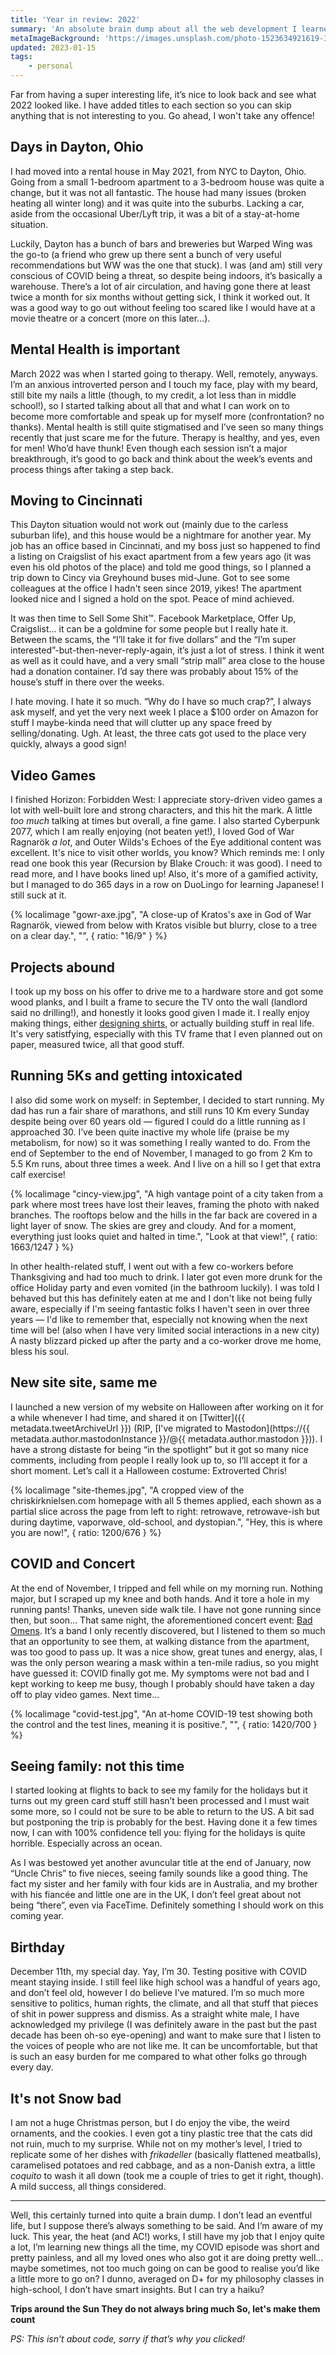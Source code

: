 ```yaml
---
title: 'Year in review: 2022'
summary: 'An absolute brain dump about all the web development I learned this year… not.'
metaImageBackground: 'https://images.unsplash.com/photo-1523634921619-37ce98c1877f?ixlib=rb-4.0.3&ixid=MnwxMjA3fDB8MHxzZWFyY2h8MTB8fGNhbGVuZGFyJTIwbm90ZXN8ZW58MHx8MHx8&auto=format&fit=crop&w=900&q=60'
updated: 2023-01-15
tags:
    - personal
---
```


Far from having a super interesting life, it’s nice to look back and see what 2022 looked like. I have added titles to each section so you can skip anything that is not interesting to you. Go ahead, I won't take any offence!

## Days in Dayton, Ohio

I had moved into a rental house in May 2021, from NYC to Dayton, Ohio. Going from a small 1-bedroom apartment to a 3-bedroom house was quite a change, but it was not all fantastic. The house had many issues (broken heating all winter long) and it was quite into the suburbs. Lacking a car, aside from the occasional Uber/Lyft trip, it was a bit of a stay-at-home situation.

Luckily, Dayton has a bunch of bars and breweries but Warped Wing was the go-to (a friend who grew up there sent a bunch of very useful recommendations but WW was the one that stuck). I was (and am) still very conscious of COVID being a threat, so despite being indoors, it’s basically a warehouse. There’s a lot of air circulation, and having gone there at least twice a month for six months without getting sick, I think it worked out. It was a good way to go out without feeling too scared like I would have at a movie theatre or a concert (more on this later…).

## Mental Health is important

March 2022 was when I started going to therapy. Well, remotely, anyways. I’m an anxious introverted person and I touch my face, play with my beard, still bite my nails a little (though, to my credit, a lot less than in middle school!), so I started talking about all that and what I can work on to become more comfortable and speak up for myself more (confrontation? no thanks). Mental health is still quite stigmatised and I’ve seen so many things recently that just scare me for the future. Therapy is healthy, and yes, even for men! Who’d have thunk! Even though each session isn’t a major breakthrough, it’s good to go back and think about the week’s events and process things after taking a step back.

## Moving to Cincinnati

This Dayton situation would not work out (mainly due to the carless suburban life), and this house would be a nightmare for another year. My job has an office based in Cincinnati, and my boss just so happened to find a listing on Craigslist of his exact apartment from a few years ago (it was even his old photos of the place) and told me good things, so I planned a trip down to Cincy via Greyhound buses mid-June. Got to see some colleagues at the office I hadn't seen since 2019, yikes! The apartment looked nice and I signed a hold on the spot. Peace of mind achieved.

It was then time to Sell Some Shit™. Facebook Marketplace, Offer Up, Craigslist… it can be a goldmine for some people but I really hate it. Between the scams, the “I’ll take it for five dollars” and the “I’m super interested”-but-then-never-reply-again, it’s just a lot of stress. I think it went as well as it could have, and a very small “strip mall” area close to the house had a donation container. I’d say there was probably about 15% of the house’s stuff in there over the weeks.

I hate moving. I hate it so much. “Why do I have so much crap?”, I always ask myself, and yet the very next week I place a $100 order on Amazon for stuff I maybe-kinda need that will clutter up any space freed by selling/donating. Ugh. At least, the three cats got used to the place very quickly, always a good sign!

## Video Games

I finished Horizon: Forbidden West: I appreciate story-driven video games a lot with well-built lore and strong characters, and this hit the mark. A little _too much_ talking at times but overall, a fine game. I also started Cyberpunk 2077, which I am really enjoying (not beaten yet!), I loved God of War Ragnarök _a lot_, and Outer Wilds's Echoes of the Eye additional content was excellent. It's nice to visit other worlds, you know? Which reminds me: I only read one book this year (Recursion by Blake Crouch: it was good). I need to read more, and I have books lined up! Also, it's more of a gamified activity, but I managed to do 365 days in a row on DuoLingo for learning Japanese! I still suck at it.

{% localimage "gowr-axe.jpg", "A close-up of Kratos's axe in God of War Ragnarök, viewed from below with Kratos visible but blurry, close to a tree on a clear day.", "", { ratio: "16/9" } %}

## Projects abound

I took up my boss on his offer to drive me to a hardware store and got some wood planks, and I built a frame to secure the TV onto the wall (landlord said no drilling!), and honestly it looks good given I made it. I really enjoy making things, either [designing shirts](/designs/), or actually building stuff in real life. It's very satistfying, especially with this TV frame that I even planned out on paper, measured twice, all that good stuff.

## Running 5Ks and getting intoxicated

I also did some work on myself: in September, I decided to start running. My dad has run a fair share of marathons, and still runs 10 Km every Sunday despite being over 60 years old — figured I could do a little running as I approached 30. I’ve been quite inactive my whole life (praise be my metabolism, for now) so it was something I really wanted to do. From the end of September to the end of November, I managed to go from 2 Km to 5.5 Km runs, about three times a week. And I live on a hill so I get that extra calf exercise!

{% localimage "cincy-view.jpg", "A high vantage point of a city taken from a park where most trees have lost their leaves, framing the photo with naked branches. The rooftops below and the hills in the far back are covered in a light layer of snow. The skies are grey and cloudy. And for a moment, everything just looks quiet and halted in time.", "Look at that view!", { ratio: 1663/1247 } %}

In other health-related stuff, I went out with a few co-workers before Thanksgiving and had too much to drink. I later got even more drunk for the office Holiday party and even vomited (in the bathroom luckily). I was told I behaved but this has definitely eaten at me and I don't like not being fully aware, especially if I'm seeing fantastic folks I haven't seen in over three years — I'd like to remember that, especially not knowing when the next time will be! (also when I have very limited social interactions in a new city) A nasty blizzard picked up after the party and a co-worker drove me home, bless his soul.

## New site site, same me

I launched a new version of my website on Halloween after working on it for a while whenever I had time, and shared it on [Twitter]({{ metadata.tweetArchiveUrl }}) (RIP, [I've migrated to Mastodon](https://{{ metadata.author.mastodonInstance }}/@{{ metadata.author.mastodon }})). I have a strong distaste for being “in the spotlight” but it got so many nice comments, including from people I really look up to, so I’ll accept it for a short moment. Let’s call it a Halloween costume: Extroverted Chris!

{% localimage "site-themes.jpg", "A cropped view of the chriskirknielsen.com homepage with all 5 themes applied, each shown as a partial slice across the page from left to right: retrowave, retrowave-ish but during daytime, vaporwave, old-school, and dystopian.", "Hey, this is where you are now!", { ratio: 1200/676 } %}

## COVID and Concert

At the end of November, I tripped and fell while on my morning run. Nothing major, but I scraped up my knee and both hands. And it tore a hole in my running pants! Thanks, uneven side walk tile. I have not gone running since then, but soon… That same night, the aforementioned concert event: [Bad Omens](https://youtu.be/Aibxit_PpAg). It’s a band I only recently discovered, but I listened to them so much that an opportunity to see them, at walking distance from the apartment, was too good to pass up. It was a nice show, great tunes and energy, alas, I was the only person wearing a mask within a ten-mile radius, so you might have guessed it: COVID finally got me. My symptoms were not bad and I kept working to keep me busy, though I probably should have taken a day off to play video games. Next time…

{% localimage "covid-test.jpg", "An at-home COVID-19 test showing both the control and the test lines, meaning it is positive.", "", { ratio: 1420/700 } %}

## Seeing family: not this time

I started looking at flights to back to see my family for the holidays but it turns out my green card stuff still hasn’t been processed and I must wait some more, so I could not be sure to be able to return to the US. A bit sad but postponing the trip is probably for the best. Having done it a few times now, I can with 100% confidence tell you: flying for the holidays is quite horrible. Especially across an ocean.

As I was bestowed yet another avuncular title at the end of January, now “Uncle Chris” to five nieces, seeing family sounds like a good thing. The fact my sister and her family with four kids are in Australia, and my brother with his fiancée and little one are in the UK, I don’t feel great about not being “there”, even via FaceTime. Definitely something I should work on this coming year.

## Birthday

December 11th, my special day. Yay, I’m 30. Testing positive with COVID meant staying inside. I still feel like high school was a handful of years ago, and don’t feel old, however I do believe I’ve matured. I’m so much more sensitive to politics, human rights, the climate, and all that stuff that pieces of shit in power suppress and dismiss. As a straight white male, I have acknowledged my privilege (I was definitely aware in the past but the past decade has been oh-so eye-opening) and want to make sure that I listen to the voices of people who are not like me. It can be uncomfortable, but that is such an easy burden for me compared to what other folks go through every day.

## It's not Snow bad

I am not a huge Christmas person, but I do enjoy the vibe, the weird ornaments, and the cookies. I even got a tiny plastic tree that the cats did not ruin, much to my surprise. While not on my mother’s level, I tried to replicate some of her dishes with _frikadeller_ (basically flattened meatballs), caramelised potatoes and red cabbage, and as a non-Danish extra, a little _coquito_ to wash it all down (took me a couple of tries to get it right, though). A mild success, all things considered.

<hr>

Well, this certainly turned into quite a brain dump. I don’t lead an eventful life, but I suppose there’s always something to be said. And I’m aware of my luck. This year, the heat (and AC!) works, I still have my job that I enjoy quite a lot, I’m learning new things all the time, my COVID episode was short and pretty painless, and all my loved ones who also got it are doing pretty well… maybe sometimes, not too much going on can be good to realise you’d like a little more to go on? I dunno, averaged on D+ for my philosophy classes in high-school, I don’t have smart insights. But I can try a haiku?

**Trips around the Sun
They do not always bring much
So, let's make them count**

_PS: This isn’t about code, sorry if that’s why you clicked!_
